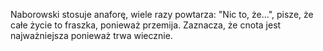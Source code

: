 Naborowski stosuje anaforę, wiele razy powtarza: "Nic to, że...", pisze, że całe życie to fraszka, ponieważ przemija. Zaznacza, że cnota jest najważniejsza ponieważ trwa wiecznie.
